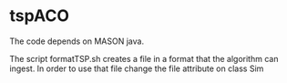 # tspACO

The code depends on MASON java. 

The script formatTSP.sh creates a file in a format that the algorithm can ingest. In order to use that file change the file attribute on class Sim
